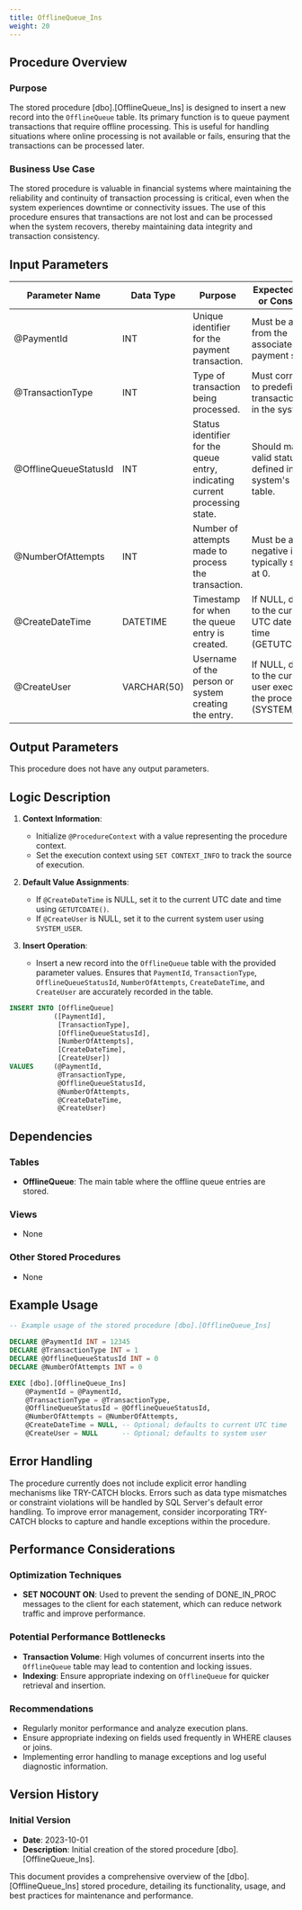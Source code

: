 ```yaml
---
title: OfflineQueue_Ins
weight: 20
---
```


## Procedure Overview

### Purpose
The stored procedure [dbo].[OfflineQueue_Ins] is designed to insert a new record into the `OfflineQueue` table. Its primary function is to queue payment transactions that require offline processing. This is useful for handling situations where online processing is not available or fails, ensuring that the transactions can be processed later.

### Business Use Case
The stored procedure is valuable in financial systems where maintaining the reliability and continuity of transaction processing is critical, even when the system experiences downtime or connectivity issues. The use of this procedure ensures that transactions are not lost and can be processed when the system recovers, thereby maintaining data integrity and transaction consistency.

## Input Parameters

| Parameter Name           | Data Type    | Purpose                                                                                     | Expected Values or Constraints                                                                                                    |
|--------------------------|--------------|---------------------------------------------------------------------------------------------|-----------------------------------------------------------------------------------------------------------------------------------|
| @PaymentId               | INT          | Unique identifier for the payment transaction.                                              | Must be a valid ID from the associated payment system.                                                                             |
| @TransactionType         | INT          | Type of transaction being processed.                                                        | Must correspond to predefined transaction types in the system.                                                                     |
| @OfflineQueueStatusId    | INT          | Status identifier for the queue entry, indicating current processing state.                  | Should match valid status IDs defined in the system's status table.                                                                |
| @NumberOfAttempts        | INT          | Number of attempts made to process the transaction.                                          | Must be a non-negative integer, typically starting at 0.                                                                           |
| @CreateDateTime          | DATETIME     | Timestamp for when the queue entry is created.                                               | If NULL, defaults to the current UTC date and time (GETUTCDATE()).                                                                  |
| @CreateUser              | VARCHAR(50)  | Username of the person or system creating the entry.                                         | If NULL, defaults to the current user executing the procedure (SYSTEM_USER).                                                        |

## Output Parameters

This procedure does not have any output parameters.

## Logic Description

1. **Context Information**: 
   - Initialize `@ProcedureContext` with a value representing the procedure context.
   - Set the execution context using `SET CONTEXT_INFO` to track the source of execution.

2. **Default Value Assignments**:
   - If `@CreateDateTime` is NULL, set it to the current UTC date and time using `GETUTCDATE()`.
   - If `@CreateUser` is NULL, set it to the current system user using `SYSTEM_USER`.

3. **Insert Operation**:
   - Insert a new record into the `OfflineQueue` table with the provided parameter values. Ensures that `PaymentId`, `TransactionType`, `OfflineQueueStatusId`, `NumberOfAttempts`, `CreateDateTime`, and `CreateUser` are accurately recorded in the table.

```sql
INSERT INTO [OfflineQueue]
           ([PaymentId],
            [TransactionType],
            [OfflineQueueStatusId],
            [NumberOfAttempts],
            [CreateDateTime],
            [CreateUser])
VALUES     (@PaymentId,
            @TransactionType,
            @OfflineQueueStatusId,
            @NumberOfAttempts,
            @CreateDateTime,
            @CreateUser)
```

## Dependencies

### Tables
- **OfflineQueue**: The main table where the offline queue entries are stored.

### Views
- None

### Other Stored Procedures
- None

## Example Usage

```sql
-- Example usage of the stored procedure [dbo].[OfflineQueue_Ins]

DECLARE @PaymentId INT = 12345
DECLARE @TransactionType INT = 1
DECLARE @OfflineQueueStatusId INT = 0
DECLARE @NumberOfAttempts INT = 0

EXEC [dbo].[OfflineQueue_Ins]
    @PaymentId = @PaymentId,
    @TransactionType = @TransactionType,
    @OfflineQueueStatusId = @OfflineQueueStatusId,
    @NumberOfAttempts = @NumberOfAttempts,
    @CreateDateTime = NULL, -- Optional; defaults to current UTC time
    @CreateUser = NULL      -- Optional; defaults to system user
```

## Error Handling

The procedure currently does not include explicit error handling mechanisms like TRY-CATCH blocks. Errors such as data type mismatches or constraint violations will be handled by SQL Server's default error handling. To improve error management, consider incorporating TRY-CATCH blocks to capture and handle exceptions within the procedure.

## Performance Considerations

### Optimization Techniques
- **SET NOCOUNT ON**: Used to prevent the sending of DONE_IN_PROC messages to the client for each statement, which can reduce network traffic and improve performance.

### Potential Performance Bottlenecks
- **Transaction Volume**: High volumes of concurrent inserts into the `OfflineQueue` table may lead to contention and locking issues.
- **Indexing**: Ensure appropriate indexing on `OfflineQueue` for quicker retrieval and insertion.

### Recommendations
- Regularly monitor performance and analyze execution plans.
- Ensure appropriate indexing on fields used frequently in WHERE clauses or joins.
- Implementing error handling to manage exceptions and log useful diagnostic information.

## Version History

### Initial Version
- **Date**: 2023-10-01
- **Description**: Initial creation of the stored procedure [dbo].[OfflineQueue_Ins].

This document provides a comprehensive overview of the [dbo].[OfflineQueue_Ins] stored procedure, detailing its functionality, usage, and best practices for maintenance and performance.